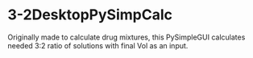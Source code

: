 # 3-2DesktopPySimpCalc
Originally made to calculate drug mixtures, this PySimpleGUI calculates needed 3:2 ratio of solutions with final Vol as an input.
